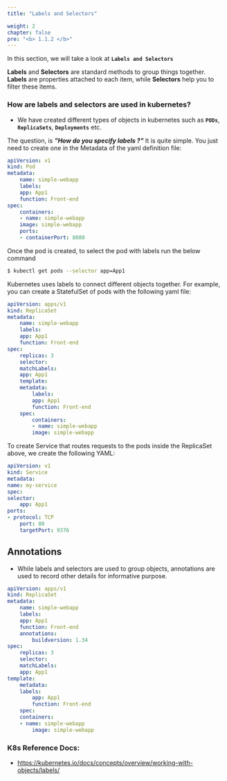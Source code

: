 ```yaml
---
title: "Labels and Selectors"

weight: 2
chapter: false
pre: "<b> 1.1.2 </b>"
---
```


In this section, we will take a look at **`Labels and Selectors`**

**Labels** and **Selectors** are standard methods to group things together. **Labels** are properties attached to each item, while **Selectors** help you to filter these items.
  
### How are labels and selectors are used in kubernetes?

- We have created different types of objects in kubernetes such as **`PODs`**, **`ReplicaSets`**, **`Deployments`** etc.
  
The question, is **_"How do you specify labels ?"_** It is quite simple. You just need to create one in the Metadata of the yaml definition file:

```yaml
apiVersion: v1
kind: Pod
metadata:
    name: simple-webapp
    labels:
    app: App1
    function: Front-end
spec:
    containers:
    - name: simple-webapp
    image: simple-webapp
    ports:
    - containerPort: 8080
```
 
Once the pod is created, to select the pod with labels run the below command
```bash
$ kubectl get pods --selector app=App1
```

Kubernetes uses labels to connect different objects together. For example, you can create a StatefulSet of pods with the following yaml file:

```yaml
apiVersion: apps/v1
kind: ReplicaSet
metadata:
    name: simple-webapp
    labels:
    app: App1
    function: Front-end
spec:
    replicas: 3
    selector:
    matchLabels:
    app: App1
    template:
    metadata:
        labels:
        app: App1
        function: Front-end
    spec:
        containers:
        - name: simple-webapp
        image: simple-webapp   
```

To create Service that routes requests to the pods inside the ReplicaSet above, we create the following YAML:
 
```yaml
apiVersion: v1
kind: Service
metadata:
name: my-service
spec:
selector:
    app: App1
ports:
- protocol: TCP
    port: 80
    targetPort: 9376 
```
  
## Annotations
- While labels and selectors are used to group objects, annotations are used to record other details for informative purpose.
```yaml
apiVersion: apps/v1
kind: ReplicaSet
metadata:
    name: simple-webapp
    labels:
    app: App1
    function: Front-end
    annotations:
        buildversion: 1.34
spec:
    replicas: 3
    selector:
    matchLabels:
    app: App1
template:
    metadata:
    labels:
        app: App1
        function: Front-end
    spec:
    containers:
    - name: simple-webapp
        image: simple-webapp   
```

### K8s Reference Docs:
- https://kubernetes.io/docs/concepts/overview/working-with-objects/labels/